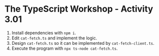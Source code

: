 # The TypeScript Workshop - Activity 3.01

1. Install dependencies with `npm i`.
2. Edit `cat-fetch.ts` and implement the logic.
3. Design `cat-fetch.ts` so it can be implemented by `cat-fetch-client.ts`.
4. Execute the program with `npx ts-node cat-fetch.ts`.
